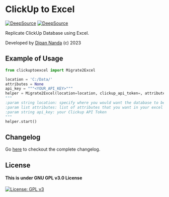 # ClickUp to Excel
[![DeepSource](https://deepsource.io/gh/themagicalmammal/clickuptoexcel.svg/?label=active+issues&show_trend=true&token=opRzze8gP9JJbKX_SR5u4zfF)](https://deepsource.io/gh/themagicalmammal/clickuptoexcel/?ref=repository-badge)
[![DeepSource](https://deepsource.io/gh/themagicalmammal/clickuptoexcel.svg/?label=resolved+issues&show_trend=true&token=opRzze8gP9JJbKX_SR5u4zfF)](https://deepsource.io/gh/themagicalmammal/clickuptoexcel/?ref=repository-badge)

Replicate ClickUp Database using Excel.

Developed by [Dipan Nanda](https://github.com/themagicalmammal) (c) 2023

## Example of Usage

```python
from clickuptoexcel import Migrate2Excel

location = 'C:/Data/'
attributes = None
api_key = """<YOUR_API_KEY>"""
helper = Migrate2Excel(location=location, clickup_api_token=, attribute_values=attributes)
"""
:param string location: specify where you would want the database to be replicated
:param list attributes: list of attributes that you want in your excel files
:param string api_key: your Clickup API Token
"""
helper.start()
```

## Changelog
Go [here](CHANGELOG.md) to checkout the complete changelog.

## License
#### This is under GNU GPL v3.0 License
[![License: GPL v3](https://img.shields.io/badge/License-GPLv3-blue.svg)](LICENSE)
